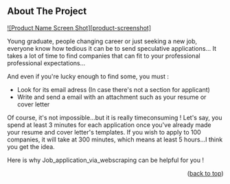 
<!-- ABOUT THE PROJECT -->
## About The Project

[![Product Name Screen Shot][product-screenshot]](https://www.normandie-maritime.fr)

Young graduate, people changing career or just seeking a new job, everyone know how tedious it can be to send speculative applications...
It takes a lot of time to find companies that can fit to your professional professional expectations...

And even if you're lucky enough to find some, you must :
* Look for its email adress (In case there's not a section for applicant)
* Write and send a email with an attachment such as your resume or cover letter

Of course, it's not impossible...but it is really timeconsuming ! 
Let's say, you spend at least 3 minutes for each application once you've already made your resume and cover letter's templates.
If you wish to apply to 100 companies, it will take at 300 minutes, which means at least 5 hours...I think you get the idea.

Here is why Job_application_via_webscraping can be helpful for you !


<p align="right">(<a href="#top">back to top</a>)</p>
